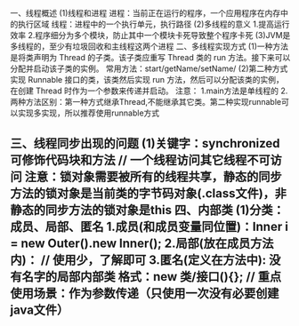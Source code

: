 一、线程概述
	(1)线程和进程
		进程：当前正在运行的程序，一个应用程序在内存中的执行区域
		线程：进程中的一个执行单元，执行路径
	(2)多线程的意义
		1.提高运行效率
		2.程序细分为多个模块，防止其中一个模块卡死导致整个程序卡死
	(3)JVM是多线程的，至少有垃圾回收和主线程这两个进程
二、多线程实现方式
	(1)一种方法是将类声明为 Thread 的子类。该子类应重写 Thread 类的 run 方法。接下来可以分配并启动该子类的实例。
		常用方法：start/getName/setName/
	(2)第二种方式实现 Runnable 接口的类，该类然后实现 run 方法，然后可以分配该类的实例，在创建 Thread 时作为一个参数来传递并启动。
	注意：
		1.main方法是单线程的
		2.两种方法区别：第一种方式继承Thread,不能继承其它类。第二种实现runnable可以实现多实现，所以推荐使用runnable方式
	
三、线程同步出现的问题
	(1)关键字：synchronized可修饰代码块和方法 // 一个线程访问其它线程不可访问
		注意：锁对象需要被所有的线程共享，静态的同步方法的锁对象是当前类的字节码对象(.class文件)，非静态的同步方法的锁对象是this
四、内部类
    (1)分类：成员、局部、匿名
		1.成员(和成员变量同位置)：Inner i = new Outer().new Inner();
		2.局部(放在成员方法内)：  // 使用少，了解即可
		3.匿名(定义在方法中): 没有名字的局部内部类  格式：new 类/接口(){}; // 重点
			使用场景：作为参数传递（只使用一次没有必要创建java文件）
---------------------------------------------------------------------------------------